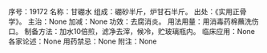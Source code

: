 序号：19172
名称：甘硼水
组成：硼砂半斤，炉甘石半斤。
出处：《实用正骨学》。
主治：None
加减：None
功效：去腐消炎。
用法用量：用消毒药棉蘸洗伤口。
制备方法：加水10倍煎，滤净去滓，候冷，贮玻璃瓶内。
临床应用：None
各家论述：None
用药禁忌：None
附注：None
